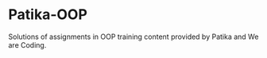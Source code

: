 # Patika-OOP
Solutions of assignments in OOP training content provided by Patika and We are Coding.
